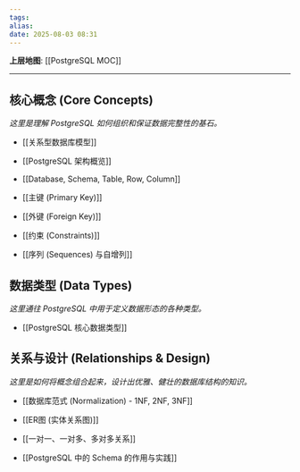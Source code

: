 ```yaml
---
tags: 
alias: 
date: 2025-08-03 08:31
---
```


**上层地图**: [[PostgreSQL MOC]]

---

## 核心概念 (Core Concepts)

*这里是理解 PostgreSQL 如何组织和保证数据完整性的基石。*

- [[关系型数据库模型]]

- [[PostgreSQL 架构概览]]

- [[Database, Schema, Table, Row, Column]]

- [[主键 (Primary Key)]]

- [[外键 (Foreign Key)]]

- [[约束 (Constraints)]]

- [[序列 (Sequences) 与自增列]]

## 数据类型 (Data Types)

*这里通往 PostgreSQL 中用于定义数据形态的各种类型。*

- [[PostgreSQL 核心数据类型]]

## 关系与设计 (Relationships & Design)

*这里是如何将概念组合起来，设计出优雅、健壮的数据库结构的知识。*

- [[数据库范式 (Normalization) - 1NF, 2NF, 3NF]]

- [[ER图 (实体关系图)]]

- [[一对一、一对多、多对多关系]]

- [[PostgreSQL 中的 Schema 的作用与实践]]